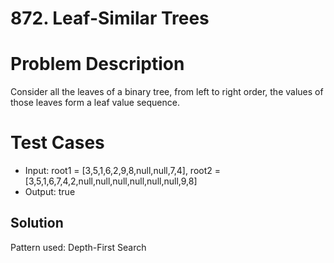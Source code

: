 # 872. Leaf-Similar Trees

# Problem Description

Consider all the leaves of a binary tree, from left to right order, the values of those leaves form a leaf value sequence.

# Test Cases

- Input: root1 = [3,5,1,6,2,9,8,null,null,7,4], root2 = [3,5,1,6,7,4,2,null,null,null,null,null,null,9,8]
- Output: true

## Solution

Pattern used: Depth-First Search